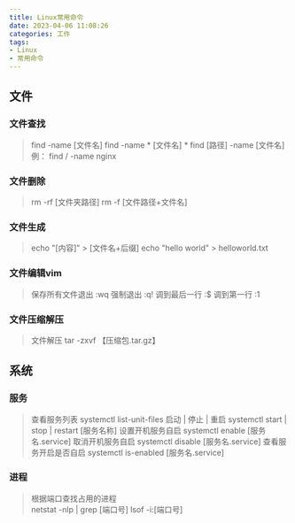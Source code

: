 ```yaml
---
title: Linux常用命令
date: 2023-04-06 11:08:26
categories: 工作
tags:
- Linux 
- 常用命令
---
```


## 文件
### 文件查找
> find -name [文件名]
> find -name  * [文件名] *
> find [路径] -name [文件名] 
>例： find / -name nginx 


### 文件删除
> rm -rf  [文件夹路径]
> rm -f [文件路径+文件名]

### 文件生成
> echo "[内容]" > [文件名+后缀]
> echo "hello world" > helloworld.txt

### 文件编辑vim
> 保存所有文件退出
>:wq 
> 强制退出
>:q!
>调到最后一行
>:$ 
>调到第一行
>:1 

### 文件压缩解压
> 文件解压
> tar -zxvf 【压缩包.tar.gz】


## 系统
### 服务
> 查看服务列表
> systemctl list-unit-files 
> 启动 | 停止 | 重启
> systemctl start | stop | restart [服务名称]
> 设置开机服务自启
> systemctl enable [服务名.service]
> 取消开机服务自启
> systemctl disable [服务名.service]
> 查看服务开启是否自启
> systemctl is-enabled [服务名.service]

### 进程  
  > 根据端口查找占用的进程  
  > netstat -nlp | grep [端口号]
  > lsof -i:[端口号]
  
